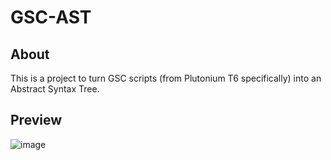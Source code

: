 # GSC-AST

## About

This is a project to turn GSC scripts (from Plutonium T6 specifically) into an Abstract Syntax Tree.

## Preview

![image](https://github.com/user-attachments/assets/3e458ac6-380c-4ea6-90b1-5988ab2bcca8)
